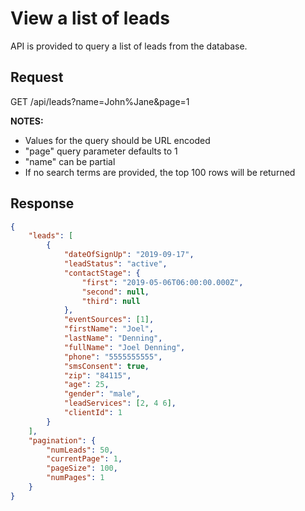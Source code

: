 # View a list of leads

API is provided to query a list of leads from the database.

## Request

GET /api/leads?name=John%Jane&page=1

**NOTES:**

- Values for the query should be URL encoded
- "page" query parameter defaults to 1
- "name" can be partial
- If no search terms are provided, the top 100 rows will be returned

## Response

```json
{
	"leads": [
		{
			"dateOfSignUp": "2019-09-17",
			"leadStatus": "active",
			"contactStage": {
				"first": "2019-05-06T06:00:00.000Z",
				"second": null,
				"third": null
			},
			"eventSources": [1],
			"firstName": "Joel",
			"lastName": "Denning",
			"fullName": "Joel Denning",
			"phone": "5555555555",
			"smsConsent": true,
			"zip": "84115",
			"age": 25,
			"gender": "male",
			"leadServices": [2, 4 6],
			"clientId": 1
		}
	],
	"pagination": {
		"numLeads": 50,
		"currentPage": 1,
		"pageSize": 100,
		"numPages": 1
	}
}
```

